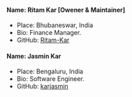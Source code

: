  #### Name: Ritam Kar [Owener & Maintainer]
 - Place: Bhubaneswar, India
 - Bio: Finance Manager.
 - GitHub: [Ritam-Kar](https://github.com/Ritam-Kar)

#### Name: Jasmin Kar
 - Place: Bengaluru, India
 - Bio: Software Engineer.
 - GitHub: [karjasmin](https://github.com/karjasmin)
 
